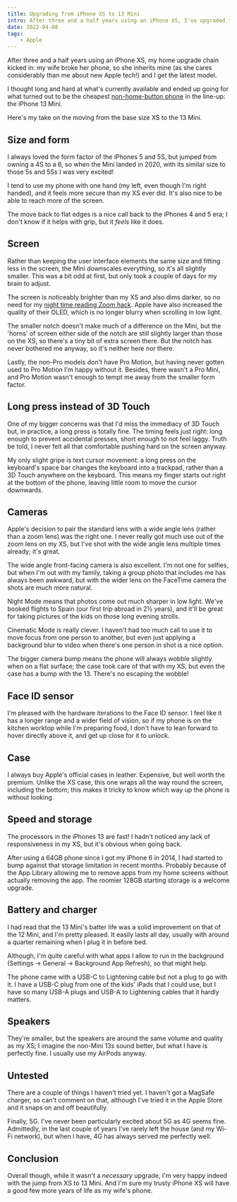 ```yaml
---
title: Upgrading from iPhone XS to 13 Mini
intro: After three and a half years using an iPhone XS, I've upgraded to the 13 Mini. Here's my take on jumping to the new model.
date: 2022-04-08
tags:
    - Apple
---
```


After three and a half years using an iPhone XS, my home upgrade chain kicked in: my wife broke her phone, so she inherits mine (as she cares considerably than me about new Apple tech!) and I get the latest model.

I thought long and hard at what's currently available and ended up going for what turned out to be the cheapest [non-home-button phone](/blog/upgrading-from-a-home-button-to-a-face-id-iphone) in the line-up: the iPhone 13 Mini.

Here's my take on the moving from the base size XS to the 13 Mini.


## Size and form

I always loved the form factor of the iPhones 5 and 5S, but jumped from owning a 4S to a 6, so when the Mini landed in 2020, with its similar size to those 5s and 5Ss I was very excited!

I tend to use my phone with one hand (my left, even though I'm right handed), and it feels more secure than my XS ever did. It's also nice to be able to reach more of the screen.

The move back to flat edges is a nice call back to the iPhones 4 and 5 era; I don't know if it helps with grip, but it *feels* like it does.


## Screen

Rather than keeping the user interface elements the same size and fitting less in the screen, the Mini downscales everything, so it's all slightly smaller. This was a bit odd at first, but only took a couple of days for my brain to adjust.

The screen is noticeably brighter than my XS and also dims darker, so no need for my [night time reading Zoom hack](/blog/reading-at-night-with-a-neat-iphone-hack). Apple have also increased the quality of their OLED, which is no longer blurry when scrolling in low light.

The smaller notch doesn't make much of a difference on the Mini, but the 'horns' of screen either side of the notch are still slightly larger than those on the XS, so there's a tiny bit of extra screen there. But the notch has never bothered me anyway, so it's neither here nor there.

Lastly, the non-Pro models don't have Pro Motion, but having never gotten used to Pro Motion I'm happy without it. Besides, there wasn't a Pro Mini, and Pro Motion wasn't enough to tempt me away from the smaller form factor.


## Long press instead of 3D Touch

One of my bigger concerns was that I'd miss the immediacy of 3D Touch but, in practice, a long press is totally fine. The timing feels just right: long enough to prevent accidental presses, short enough to not feel laggy. Truth be told, I never felt all that comfortable pushing hard on the screen anyway.

My only slight gripe is text cursor movement: a long press on the keyboard's space bar changes the keyboard into a trackpad, rather than a 3D Touch anywhere on the keyboard. This means my finger starts out right at the bottom of the phone, leaving little room to move the cursor downwards.


## Cameras

Apple's decision to pair the standard lens with a wide angle lens (rather than a zoom lens) was the right one. I never really got much use out of the zoom lens on my XS, but I've shot with the wide angle lens multiple times already; it's great.

The wide angle front-facing camera is also excellent. I'm not one for selfies, but when I'm out with my family, taking a group photo that includes me has always been awkward, but with the wider lens on the FaceTime camera the shots are much more natural.

Night Mode means that photos come out much sharper in low light. We've booked flights to Spain (our first trip abroad in 2½ years), and it'll be great for taking pictures of the kids on those long evening strolls.

Cinematic Mode is really clever. I haven't had too much call to use it to move focus from one person to another, but even just applying a background blur to video when there's one person in shot is a nice option.

The bigger camera bump means the phone will always wobble slightly when on a flat surface; the case took care of that with my XS, but even the case has a bump with the 13. There's no escaping the wobble!


## Face ID sensor

I'm pleased with the hardware iterations to the Face ID sensor. I feel like it has a longer range and a wider field of vision, so if my phone is on the kitchen worktop while I'm preparing food, I don't have to lean forward to hover directly above it, and get up close for it to unlock.


## Case

I always buy Apple's official cases in leather. Expensive, but well worth the premium. Unlike the XS case, this one wraps all the way round the screen, including the bottom; this makes it tricky to know which way up the phone is without looking.


## Speed and storage

The processors in the iPhones 13 are fast! I hadn't noticed any lack of responsiveness in my XS, but it's obvious when going back.

After using a 64GB phone since I got my iPhone 6 in 2014, I had started to bump against that storage limitation in recent months. Probably because of the App Library allowing me to remove apps from my home screens without actually removing the app. The roomier 128GB starting storage is a welcome upgrade.


## Battery and charger

I had read that the 13 Mini's batter life was a solid improvement on that of the 12 Mini, and I'm pretty pleased. It easily lasts all day, usually with around a quarter remaining when I plug it in before bed.

Although, I'm quite careful with what apps I allow to run in the background (Settings → General → Background App Refresh), so that might help.

The phone came with a USB-C to Lightening cable but not a plug to go with it. I have a USB-C plug from one of the kids' iPads that I could use, but I have so many USB-A plugs and USB-A to Lightening cables that it hardly matters.


## Speakers

They're smaller, but the speakers are around the same volume and quality as my XS; I imagine the non-Mini 13s sound better, but what I have is perfectly fine. I usually use my AirPods anyway.


## Untested

There are a couple of things I haven't tried yet. I haven't got a MagSafe charger, so can't comment on that, although I've tried it in the Apple Store and it snaps on and off beautifully.

Finally, 5G. I've never been particularly excited about 5G as 4G seems fine. Admittedly, in the last couple of years I've rarely left the house (and my Wi-Fi network), but when I have, 4G has always served me perfectly well.


## Conclusion

Overall though, while it wasn't a *necessary* upgrade, I'm very happy indeed with the jump from XS to 13 Mini. And I'm sure my trusty iPhone XS will have a good few more years of life as my wife's phone.

